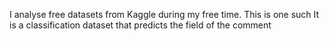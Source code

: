I analyse free datasets from Kaggle during my free time. This is one such
It is a classification dataset that predicts the field of the comment  
